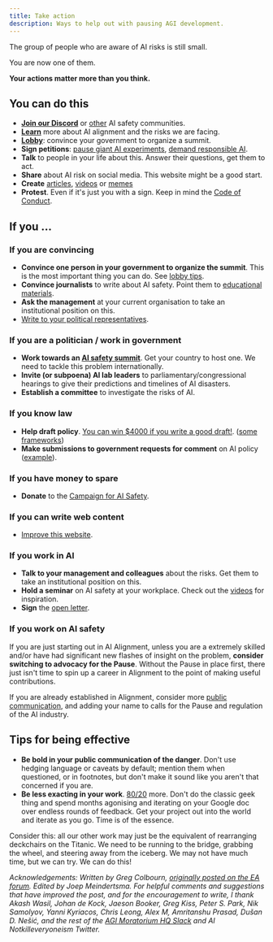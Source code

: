 ```yaml
---
title: Take action
description: Ways to help out with pausing AGI development.
---
```


The group of people who are aware of AI risks is still small.

You are now one of them.

**Your actions matter more than you think.**

## You can do this

- **[Join our Discord](https://discord.gg/2XXWXvErfA)** or [other](https://coda.io/@alignmentdev/alignmentecosystemdevelopment) AI safety communities.
- **[Learn](/learn)** more about AI alignment and the risks we are facing.
- [**Lobby**](/lobby-tips): convince your government to organize a summit.
- **Sign petitions**: [pause giant AI experiments](https://futureoflife.org/open-letter/pause-giant-ai-experiments/), [demand responsible AI](https://www.change.org/p/artificial-intelligence-time-is-running-out-for-responsible-ai-development-91f0a02c-130a-46e1-9e55-70d6b274f4df).
- **Talk** to people in your life about this. Answer their questions, get them to act.
- **Share** about AI risk on social media. This website might be a good start.
- **Create** [articles](/learn#articles), [videos](/learn#videos) or [memes](https://twitter.com/AISafetyMemes)
- **Protest**. Even if it's just you with a sign. Keep in mind the [Code of Conduct](/protesters-code-of-conduct).

## If you ...

### If you are convincing

- **Convince one person in your government to organize the summit**. This is the most important thing you can do. See [lobby tips](/lobby-tips).
- **Convince journalists** to write about AI safety. Point them to [educational materials](/learn).
- **Ask the management** at your current organisation to take an institutional position on this.
- [Write to your political representatives](https://www.campaignforaisafety.org/politician/).

### If you are a politician / work in government

- **Work towards an [AI safety summit](/proposal)**. Get your country to host one. We need to tackle this problem internationally.
- **Invite (or subpoena) AI lab leaders** to parliamentary/congressional hearings to give their predictions and timelines of AI disasters.
- **Establish a committee** to investigate the risks of AI.

### If you know law

- **Help draft policy**. [You can win $4000 if you write a good draft!](https://www.campaignforaisafety.org/law-competition/). ([some](https://futureoflife.org/wp-content/uploads/2023/04/FLI_Policymaking_In_The_Pause.pdf)  [frameworks](https://www.openphilanthropy.org/research/12-tentative-ideas-for-us-ai-policy/))
- **Make submissions to government requests for comment** on AI policy ([example](https://ntia.gov/issues/artificial-intelligence/request-for-comments)).

### If you have money to spare

- **Donate** to the [Campaign for AI Safety](https://www.campaignforaisafety.org/donate/).

### If you can write web content

- [Improve this website](https://github.com/joepio/pauseai).

### If you work in AI

- **Talk to your management and colleagues** about the risks. Get them to take an institutional position on this.
- **Hold a seminar** on AI safety at your workplace. Check out the [videos](/learn#videos) for inspiration.
- **Sign** the [open letter](https://futureoflife.org/open-letter/pause-giant-ai-experiments/).

### If you work on AI safety

If you are just starting out in AI Alignment, unless you are a extremely skilled and/or have had significant new flashes of insight on the problem, **consider switching to advocacy for the Pause**. Without the Pause in place first, there just isn't time to spin up a career in Alignment to the point of making useful contributions.


If you are already established in Alignment, consider more [public communication](https://twitter.com/TrustlessState/status/1651538022360285187), and adding your name to calls for the Pause and regulation of the AI industry.

## Tips for being effective

- **Be bold in your public communication of the danger**. Don't use hedging language or caveats by default; mention them when questioned, or in footnotes, but don't make it sound like you aren't that concerned if you are.
- **Be less exacting in your work**. [80/20](https://en.wikipedia.org/wiki/Pareto_principle) more. Don't do the classic geek thing and spend months agonising and iterating on your Google doc over endless rounds of feedback. Get your project out into the world and iterate as you go. Time is of the essence.

Consider this: all our other work may just be the equivalent of rearranging deckchairs on the Titanic. We need to be running to the bridge, grabbing the wheel, and steering away from the iceberg. We may not have much time, but we can try. We can do this!

_Acknowledgements: Written by Greg Colbourn, [originally posted on the EA forum](https://forum.effectivealtruism.org/posts/8YXFaM9yHbhiJTPqp/agi-rising-why-we-are-in-a-new-era-of-acute-risk-and). Edited by Joep Meindertsma. For helpful comments and suggestions that have improved the post, and for the encouragement to write, I thank Akash Wasil, Johan de Kock, Jaeson Booker, Greg Kiss, Peter S. Park, Nik Samolyov, Yanni Kyriacos, Chris Leong, Alex M, Amritanshu Prasad, Dušan D. Nešić, and the rest of the [AGI Moratorium HQ Slack](https://join.slack.com/t/agi-moratorium-hq/shared_invite/zt-1u6s1opls-~_l_Ynrr~8ay~SiA2yEqAQ) and AI Notkilleveryoneism Twitter._
